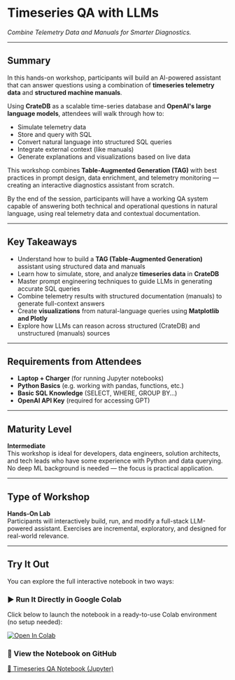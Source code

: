 # Timeseries QA with LLMs

*Combine Telemetry Data and Manuals for Smarter Diagnostics.*

---

## Summary

In this hands-on workshop, participants will build an AI-powered assistant that can answer questions using a combination of **timeseries telemetry data** and **structured machine manuals**. 

Using **CrateDB** as a scalable time-series database and **OpenAI's large language models**, attendees will walk through how to:
- Simulate telemetry data
- Store and query with SQL
- Convert natural language into structured SQL queries
- Integrate external context (like manuals)
- Generate explanations and visualizations based on live data

This workshop combines **Table-Augmented Generation (TAG)** with best practices in prompt design, data enrichment, and telemetry monitoring — creating an interactive diagnostics assistant from scratch.

By the end of the session, participants will have a working QA system capable of answering both technical and operational questions in natural language, using real telemetry data and contextual documentation.

---

## Key Takeaways

- Understand how to build a **TAG (Table-Augmented Generation)** assistant using structured data and manuals
- Learn how to simulate, store, and analyze **timeseries data** in **CrateDB**
- Master prompt engineering techniques to guide LLMs in generating accurate SQL queries
- Combine telemetry results with structured documentation (manuals) to generate full-context answers
- Create **visualizations** from natural-language queries using **Matplotlib and Plotly**
- Explore how LLMs can reason across structured (CrateDB) and unstructured (manuals) sources

---

## Requirements from Attendees

- **Laptop + Charger** (for running Jupyter notebooks)
- **Python Basics** (e.g. working with pandas, functions, etc.)
- **Basic SQL Knowledge** (SELECT, WHERE, GROUP BY…)
- **OpenAI API Key** (required for accessing GPT)

---

## Maturity Level

**Intermediate**  
This workshop is ideal for developers, data engineers, solution architects, and tech leads who have some experience with Python and data querying. No deep ML background is needed — the focus is practical application.

---

## Type of Workshop

**Hands-On Lab**  
Participants will interactively build, run, and modify a full-stack LLM-powered assistant. Exercises are incremental, exploratory, and designed for real-world relevance.

---

## Try It Out

You can explore the full interactive notebook in two ways:

### ▶️ Run It Directly in Google Colab
Click below to launch the notebook in a ready-to-use Colab environment (no setup needed):

[![Open In Colab](https://colab.research.google.com/assets/colab-badge.svg)](https://colab.research.google.com/github/crate/cratedb-examples/blob/main/topic/chatbot/table-augmented-generation/workshop/telemetry-diagnostics-assistant.ipynb)

### 📓 View the Notebook on GitHub
[🧠 Timeseries QA Notebook (Jupyter)](https://github.com/crate/cratedb-examples/blob/main/topic/chatbot/table-augmented-generation/workshop/telemetry-diagnostics-assistant.ipynb)
